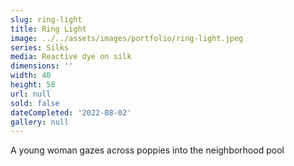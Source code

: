 ```yaml
---
slug: ring-light
title: Ring Light
image: ../../assets/images/portfolio/ring-light.jpeg
series: Silks
media: Reactive dye on silk
dimensions: ''
width: 40
height: 58
url: null
sold: false
dateCompleted: '2022-08-02'
gallery: null
---
```

A young woman gazes across poppies into the neighborhood pool
